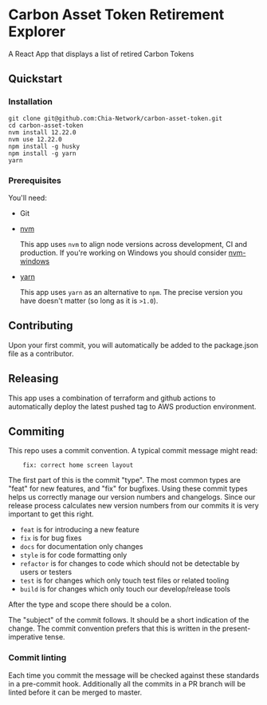 # Carbon Asset Token Retirement Explorer

A React App that displays a list of retired Carbon Tokens

## Quickstart

### Installation

```
git clone git@github.com:Chia-Network/carbon-asset-token.git
cd carbon-asset-token
nvm install 12.22.0
nvm use 12.22.0
npm install -g husky
npm install -g yarn
yarn
```

### Prerequisites

You'll need:

- Git
- [nvm](https://github.com/nvm-sh/nvm)

  This app uses `nvm` to align node versions across development, CI and production. If you're working on Windows you should consider [nvm-windows](https://github.com/coreybutler/nvm-windows)

- [yarn](https://yarnpkg.com/lang/en/)

  This app uses `yarn` as an alternative to `npm`. The precise version you have doesn't matter (so long as it is `>1.0`).

## Contributing

Upon your first commit, you will automatically be added to the package.json file as a contributor.

## Releasing

This app uses a combination of terraform and github actions to automatically deploy the latest pushed tag to AWS production environment.

## Commiting

This repo uses a commit convention. A typical commit message might read:

```
    fix: correct home screen layout
```

The first part of this is the commit "type". The most common types are "feat" for new features, and "fix" for bugfixes. Using these commit types helps us correctly manage our version numbers and changelogs. Since our release process calculates new version numbers from our commits it is very important to get this right.

- `feat` is for introducing a new feature
- `fix` is for bug fixes
- `docs` for documentation only changes
- `style` is for code formatting only
- `refactor` is for changes to code which should not be detectable by users or testers
- `test` is for changes which only touch test files or related tooling
- `build` is for changes which only touch our develop/release tools

After the type and scope there should be a colon.

The "subject" of the commit follows. It should be a short indication of the change. The commit convention prefers that this is written in the present-imperative tense.

### Commit linting

Each time you commit the message will be checked against these standards in a pre-commit hook. Additionally all the commits in a PR branch will be linted before it can be merged to master.
